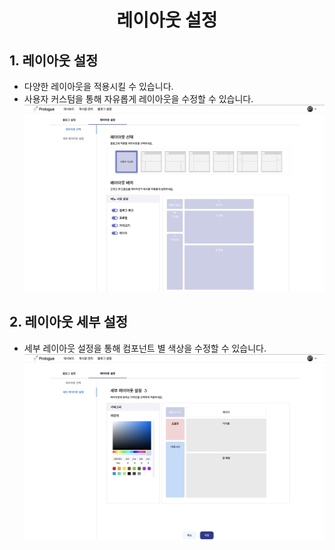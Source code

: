 ---
---

<h1 align="center">
  레이아웃 설정
</h1>

## 1. 레이아웃 설정

- 다양한 레이아웃을 적용시킬 수 있습니다.
- 사용자 커스텀을 통해 자유롭게 레이아웃을 수정할 수 있습니다.
  ![레이아웃설정](./images/레이아웃설정.png)

## 2. 레이아웃 세부 설정

- 세부 레이아웃 설정을 통해 컴포넌트 별 색상을 수정할 수 있습니다.
  ![레이아웃세부설정](./images/레이아웃세부설정.png)
